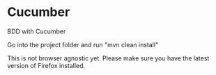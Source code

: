 # Cucumber
BDD with Cucumber

Go into the project folder and run "mvn clean install"

This is not browser agnostic yet. Please make sure you have the
latest version of Firefox installed.
